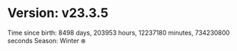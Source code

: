 # Version: v23.3.5
Time since birth: 8498 days, 203953 hours, 12237180 minutes, 734230800 seconds
Season: Winter ❄️
